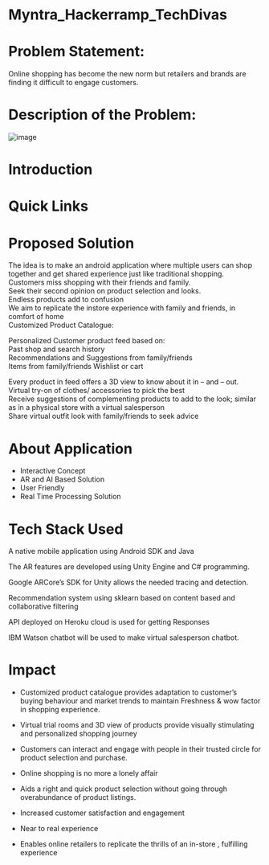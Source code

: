 # Myntra_Hackerramp_TechDivas
# Problem Statement:
Online shopping has become the new norm but retailers and brands are finding it difficult to engage customers.

# Description of the Problem:

![image](https://user-images.githubusercontent.com/47916019/113627182-c335df00-9680-11eb-97c4-b73fd64b38ff.png)

# Introduction

# Quick Links

# Proposed Solution


The idea is to make an android application where multiple users can shop together and get shared experience just like traditional shopping.<br>
Customers miss shopping with their friends and family.<br>
Seek their second opinion on product selection and looks.<br>
Endless products add to confusion<br>
We aim to replicate the instore experience with family and friends, in comfort of home<br>
Customized Product Catalogue:<br>


Personalized Customer product feed based on:<br>
	Past shop and search history<br>
	Recommendations and Suggestions from family/friends<br>
	Items from family/friends Wishlist or cart<br>

Every product in feed offers a 3D view to know about it in – and – out.<br>
Virtual try-on of clothes/ accessories to pick the best<br>
Receive suggestions of complementing products to add to the look; similar as in a physical store with a virtual salesperson<br>
Share virtual outfit look with family/friends to seek advice<br>

# About Application


* Interactive Concept
* AR and AI Based Solution
* User Friendly
* Real Time Processing Solution



# Tech Stack Used

A native mobile application using Android SDK and Java<br>

The AR features are developed using Unity Engine and C# programming.<br> 

Google ARCore’s SDK for Unity allows the needed tracing and detection.<br>

Recommendation system using sklearn based on content based and collaborative filtering<br>

API deployed on Heroku cloud is used for getting Responses<br>
	
IBM Watson chatbot will be used to make virtual salesperson chatbot.<br>


# Impact

* Customized product catalogue provides adaptation to customer’s buying behaviour and market trends to maintain Freshness & wow factor in shopping experience.<br>

* Virtual trial rooms and 3D view of products provide visually stimulating and personalized shopping journey<br>

* Customers can interact and engage with people in their trusted circle for product selection and purchase.<br>

* Online shopping is no more a lonely affair<br>

* Aids a right and quick product selection without going through overabundance of product listings.<br>

* Increased customer satisfaction and engagement<br>

* Near to real experience<br>

* Enables online retailers to replicate the thrills of an in-store , fulfilling experience<br>



	





